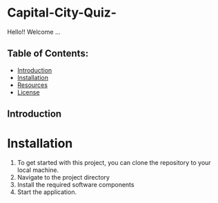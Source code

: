 # Capital-City-Quiz-

Hello!! Welcome ...

## Table of Contents:
* [Introduction](#introduction)
* [Installation](#installation)
* [Resources](#resources)
* [License](#license)


## Introduction


# Installation

1. To get started with this project, you can clone the repository to your local machine.
2. Navigate to the project directory
3. Install the required software components
4. Start the application.

